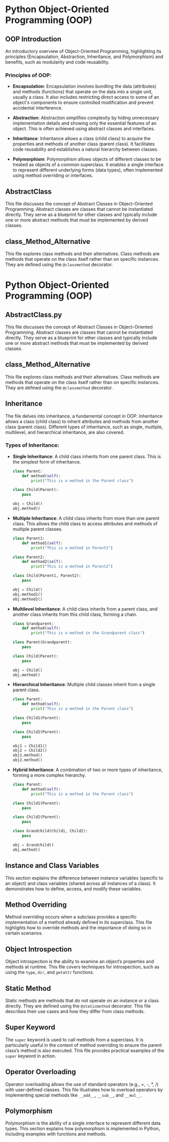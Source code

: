 # Python Object-Oriented Programming (OOP)

## OOP Introduction

An introductory overview of Object-Oriented Programming, highlighting its principles (Encapsulation, Abstraction, Inheritance, and Polymorphism) and benefits, such as modularity and code reusability.

### Principles of OOP:

- **Encapsulation**: Encapsulation involves bundling the data (attributes) and methods (functions) that operate on the data into a single unit, usually a class. It also includes restricting direct access to some of an object's components to ensure controlled modification and prevent accidental interference.

- **Abstraction**: Abstraction simplifies complexity by hiding unnecessary implementation details and showing only the essential features of an object. This is often achieved using abstract classes and interfaces.

- **Inheritance**: Inheritance allows a class (child class) to acquire the properties and methods of another class (parent class). It facilitates code reusability and establishes a natural hierarchy between classes.

- **Polymorphism**: Polymorphism allows objects of different classes to be treated as objects of a common superclass. It enables a single interface to represent different underlying forms (data types), often implemented using method overriding or interfaces.

## AbstractClass

This file discusses the concept of Abstract Classes in Object-Oriented Programming. Abstract classes are classes that cannot be instantiated directly. They serve as a blueprint for other classes and typically include one or more abstract methods that must be implemented by derived classes.

## class_Method_Alternative

This file explores class methods and their alternatives. Class methods are methods that operate on the class itself rather than on specific instances. They are defined using the `@classmethod` decorator.

# Python Object-Oriented Programming (OOP)

## AbstractClass.py

This file discusses the concept of Abstract Classes in Object-Oriented Programming. Abstract classes are classes that cannot be instantiated directly. They serve as a blueprint for other classes and typically include one or more abstract methods that must be implemented by derived classes.

## class_Method_Alternative

This file explores class methods and their alternatives. Class methods are methods that operate on the class itself rather than on specific instances. They are defined using the `@classmethod` decorator.

## Inheritance

The file delves into inheritance, a fundamental concept in OOP. Inheritance allows a class (child class) to inherit attributes and methods from another class (parent class). Different types of inheritance, such as single, multiple, multilevel, and hierarchical inheritance, are also covered.

### Types of Inheritance:

- **Single Inheritance**: A child class inherits from one parent class. This is the simplest form of inheritance.

  ```python
  class Parent:
      def method(self):
          print("This is a method in the Parent class")

  class Child(Parent):
      pass

  obj = Child()
  obj.method()
  ```

- **Multiple Inheritance**: A child class inherits from more than one parent class. This allows the child class to access attributes and methods of multiple parent classes.

  ```python
  class Parent1:
      def method1(self):
          print("This is a method in Parent1")

  class Parent2:
      def method2(self):
          print("This is a method in Parent2")

  class Child(Parent1, Parent2):
      pass

  obj = Child()
  obj.method1()
  obj.method2()
  ```

- **Multilevel Inheritance**: A child class inherits from a parent class, and another class inherits from this child class, forming a chain.

  ```python
  class Grandparent:
      def method(self):
          print("This is a method in the Grandparent class")

  class Parent(Grandparent):
      pass

  class Child(Parent):
      pass

  obj = Child()
  obj.method()
  ```

- **Hierarchical Inheritance**: Multiple child classes inherit from a single parent class.

  ```python
  class Parent:
      def method(self):
          print("This is a method in the Parent class")

  class Child1(Parent):
      pass

  class Child2(Parent):
      pass

  obj1 = Child1()
  obj2 = Child2()
  obj1.method()
  obj2.method()
  ```

- **Hybrid Inheritance**: A combination of two or more types of inheritance, forming a more complex hierarchy.

  ```python
  class Parent:
      def method(self):
          print("This is a method in the Parent class")

  class Child1(Parent):
      pass

  class Child2(Parent):
      pass

  class Grandchild(Child1, Child2):
      pass

  obj = Grandchild()
  obj.method()
  ```

## Instance and Class Variables

This section explains the difference between instance variables (specific to an object) and class variables (shared across all instances of a class). It demonstrates how to define, access, and modify these variables.

## Method Overriding

Method overriding occurs when a subclass provides a specific implementation of a method already defined in its superclass. This file highlights how to override methods and the importance of doing so in certain scenarios.

## Object Introspection

Object introspection is the ability to examine an object’s properties and methods at runtime. This file covers techniques for introspection, such as using the `type`, `dir`, and `getattr` functions.

## Static Method

Static methods are methods that do not operate on an instance or a class directly. They are defined using the `@staticmethod` decorator. This file describes their use cases and how they differ from class methods.

## Super Keyword

The `super` keyword is used to call methods from a superclass. It is particularly useful in the context of method overriding to ensure the parent class’s method is also executed. This file provides practical examples of the `super` keyword in action.

## Operator Overloading

Operator overloading allows the use of standard operators (e.g., +, -, \*, /) with user-defined classes. This file illustrates how to overload operators by implementing special methods like `__add__`, `__sub__`, and `__mul__`.

## Polymorphism

Polymorphism is the ability of a single interface to represent different data types. This section explains how polymorphism is implemented in Python, including examples with functions and methods.
